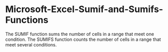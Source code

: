 # Microsoft-Excel-Sumif-and-Sumifs-Functions
The SUMIF function sums the number of cells in a range that meet one condition. The SUMIFS function counts the number of cells in a range that meet several conditions.
